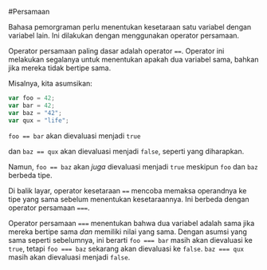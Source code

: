 #Persamaan

Bahasa pemorgraman perlu menentukan kesetaraan satu variabel dengan variabel lain. Ini dilakukan dengan menggunakan operator persamaan.

Operator persamaan paling dasar adalah operator `==`. Operator ini melakukan segalanya untuk menentukan apakah dua variabel sama, bahkan jika mereka tidak bertipe sama.

Misalnya, kita asumsikan:

```javascript
var foo = 42;
var bar = 42;
var baz = "42";
var qux = "life";
```

`foo == bar` akan dievaluasi menjadi `true` 

dan `baz == qux` akan dievaluasi menjadi `false`, seperti yang diharapkan. 

Namun, `foo == baz` akan _juga_ dievaluasi menjadi `true` meskipun `foo` dan `baz` berbeda tipe. 

Di balik layar, operator kesetaraan `==` mencoba memaksa operandnya ke tipe yang sama sebelum menentukan kesetaraannya. Ini berbeda dengan operator persamaan `===`.

Operator persamaan `===` menentukan bahwa dua variabel adalah sama jika mereka bertipe sama _dan_ memiliki nilai yang sama. 
Dengan asumsi yang sama seperti sebelumnya, ini berarti `foo === bar` masih akan dievaluasi ke `true`, 
tetapi `foo === baz` sekarang akan dievaluasi ke `false`. `baz === qux` masih akan dievaluasi menjadi `false`.
